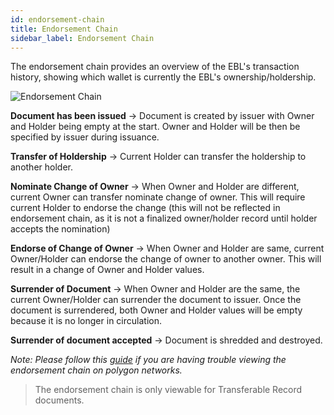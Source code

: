 ```yaml
---
id: endorsement-chain
title: Endorsement Chain
sidebar_label: Endorsement Chain
---
```


The endorsement chain provides an overview of the EBL's transaction history, showing which wallet is currently the EBL's ownership/holdership.

![Endorsement Chain](/docs/topics/tradetrust-website/endorsement-chain/endorsement-chain.png)

**Document has been issued** -> Document is created by issuer with Owner and Holder being empty at the start. Owner and Holder will be then be specified by issuer during issuance.

**Transfer of Holdership** -> Current Holder can transfer the holdership to another holder.

**Nominate Change of Owner** -> When Owner and Holder are different, current Owner can transfer nominate change of owner. This will require current Holder to endorse the change (this will not be reflected in endorsement chain, as it is not a finalized owner/holder record until holder accepts the nomination)

**Endorse of Change of Owner** -> When Owner and Holder are same, current Owner/Holder can endorse the change of owner to another owner. This will result in a change of Owner and Holder values.

**Surrender of Document** -> When Owner and Holder are the same, the current Owner/Holder can surrender the document to issuer. Once the document is surrendered, both Owner and Holder values will be empty because it is no longer in circulation.

**Surrender of document accepted** -> Document is shredded and destroyed.

_Note: Please follow this [guide](/docs/topics/advanced/add-polygon-networks-to-metamask-wallet) if you are having trouble viewing the endorsement chain on polygon networks._

> The endorsement chain is only viewable for Transferable Record documents.
